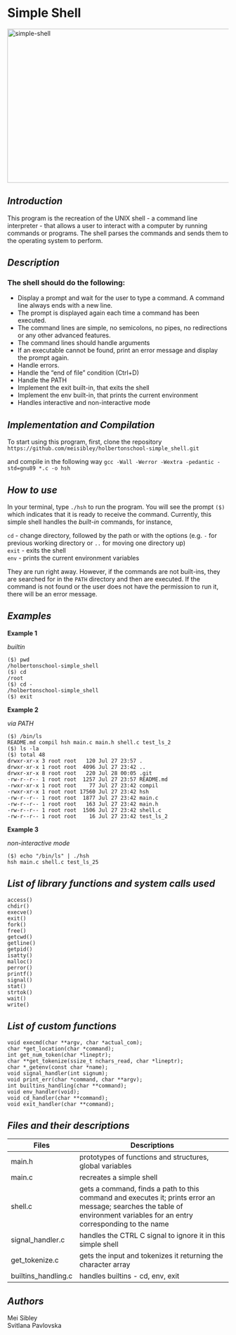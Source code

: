# Simple Shell #

<img src='https://guideposts.org/wp-content/uploads/2017/04/blog_shell_1540-1024x576.jpg.webp' width="800" height="350" alt='simple-shell'/>

## **_Introduction_** ##
This program is the recreation of the UNIX shell - a command line interpreter - that allows a user to interact with a computer by running commands or programs. The shell parses the commands and sends them to the operating system to perform.

## **_Description_** ##
### The shell should do the following: ###

* Display a prompt and wait for the user to type a command. A command line always ends with a new line.
* The prompt is displayed again each time a command has been executed.
* The command lines are simple, no semicolons, no pipes, no redirections or any other advanced features.
* The command lines should handle arguments
* If an executable cannot be found, print an error message and display the prompt again.
* Handle errors.
* Handle the “end of file” condition (Ctrl+D)
* Handle the PATH
* Implement the exit built-in, that exits the shell
* Implement the env built-in, that prints the current environment
* Handles interactive and non-interactive mode

## **_Implementation and Compilation_** ##
To start using this program, first, clone the repository 
`https://github.com/meisibley/holbertonschool-simple_shell.git`

and compile in the following way
`gcc -Wall -Werror -Wextra -pedantic -std=gnu89 *.c -o hsh`

## **_How to use_** ##
In your terminal, type `./hsh` to run the program. You will see the prompt `($)` which indicates that it is ready to receive the command. 
Currently, this simple shell handles the  *built-in* commands, for instance,

`cd` - change directory, followed by the path or with the options (e.g. `-` for previous working directory or `..` for moving one directory up)<br />
`exit` - exits the shell<br />
`env` - prints the current environment variables

They are run right away. However, if the commands are not built-ins, they are searched for in the `PATH` directory and then are executed. If the command is not found or the user does not have the permission to run it, there will be an error message.

## **_Examples_** ##

**Example 1**

_builtin_
```
($) pwd
/holbertonschool-simple_shell
($) cd
/root
($) cd -
/holbertonschool-simple_shell
($) exit  
```
**Example 2**

_via PATH_
```
($) /bin/ls
README.md compil hsh main.c main.h shell.c test_ls_2
($) ls -la
($) total 48
drwxr-xr-x 3 root root   120 Jul 27 23:57 .
drwxr-xr-x 1 root root  4096 Jul 27 23:42 ..
drwxr-xr-x 8 root root   220 Jul 28 00:05 .git
-rw-r--r-- 1 root root  1257 Jul 27 23:57 README.md
-rwxr-xr-x 1 root root    77 Jul 27 23:42 compil
-rwxr-xr-x 1 root root 17560 Jul 27 23:42 hsh
-rw-r--r-- 1 root root  1877 Jul 27 23:42 main.c
-rw-r--r-- 1 root root   163 Jul 27 23:42 main.h
-rw-r--r-- 1 root root  1506 Jul 27 23:42 shell.c
-rw-r--r-- 1 root root    16 Jul 27 23:42 test_ls_2
```
**Example 3**

_non-interactive mode_

```
($) echo "/bin/ls" | ./hsh
hsh main.c shell.c test_ls_25
```
## **_List of library functions and system calls used_** ##

```
access()
chdir()
execve()
exit()
fork()
free()
getcwd()
getline()
getpid()
isatty()
malloc()
perror()
printf()
signal()
stat()
strtok()
wait()
write()
```
## **_List of custom functions_** ##
```
void execmd(char **argv, char *actual_com);
char *get_location(char *command);
int get_num_token(char *lineptr);
char **get_tokenize(ssize_t nchars_read, char *lineptr);
char *_getenv(const char *name);
void signal_handler(int signum);
void print_err(char *command, char **argv);
int builtins_handling(char **command);
void env_handler(void);
void cd_handler(char **command);
void exit_handler(char **command);
```
## **_Files and their descriptions_** ##

| **Files** | **Descriptions** |
| ----- | ----------- |
| main.h | prototypes of functions and structures, global variables |        
| main.c | recreates a simple shell | 
| shell.c | gets a command, finds a path to this command and executes it; prints error an message; searches the table of environment variables for an entry corresponding to the name|
| signal_handler.c | handles the CTRL C signal to ignore it in this simple shell |
| get_tokenize.c | gets the input and tokenizes it returning the character array |
| builtins_handling.c | handles builtins - cd, env, exit |

## **_Authors_** ##

Mei Sibley <br />
Svitlana Pavlovska
